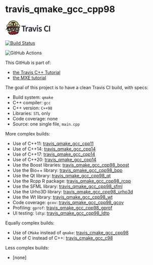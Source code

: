 # travis_qmake_gcc_cpp98

[![Travis CI logo](pics/TravisCI.png)](https://travis-ci.com)

[![Build Status](https://travis-ci.com/richelbilderbeek/travis_qmake_gcc_cpp98.svg?branch=master)](https://travis-ci.com/richelbilderbeek/travis_qmake_gcc_cpp98)

![GitHub Actions](https://github.com/richelbilderbeek/travis_qmake_gcc_cpp98/workflows/check/badge.svg?branch=master)

This GitHub is part of:

 * [the Travis C++ Tutorial](https://github.com/richelbilderbeek/travis_cpp_tutorial)
 * [the MXE tutorial](https://github.com/richelbilderbeek/mxe_tutorial)

The goal of this project is to have a clean Travis CI build, with specs:
 * Build system: `qmake`
 * C++ compiler: `gcc`
 * C++ version: `C++98`
 * Libraries: `STL` only
 * Code coverage: none
 * Source: one single file, `main.cpp`

More complex builds:

 * Use of C++11: [travis_qmake_gcc_cpp11](https://www.github.com/richelbilderbeek/travis_qmake_gcc_cpp11)
 * Use of C++14: [travis_qmake_gcc_cpp14](https://www.github.com/richelbilderbeek/travis_qmake_gcc_cpp14)
 * Use of C++17: [travis_qmake_gcc_cpp14](https://www.github.com/richelbilderbeek/travis_qmake_gcc_cpp17)
 * Use of C++20: [travis_qmake_gcc_cpp14](https://www.github.com/richelbilderbeek/travis_qmake_gcc_cpp20)
 * Use the Boost libraries: [travis_qmake_gcc_cpp98_boost](https://www.github.com/richelbilderbeek/travis_qmake_gcc_cpp98_boost)
 * Use the Bio++ library: [travis_qmake_gcc_cpp98_bpp](https://www.github.com/richelbilderbeek/travis_qmake_gcc_cpp98_bpp)
 * Use the Qt library: [travis_qmake_gcc_cpp98_qt](https://www.github.com/richelbilderbeek/travis_qmake_gcc_cpp98_qt)
 * Use the Rcpp R package: [travis_qmake_gcc_cpp98_rcpp](https://www.github.com/richelbilderbeek/travis_qmake_gcc_cpp98_rcpp)
 * Use the SFML library: [travis_qmake_gcc_cpp98_sfml](https://www.github.com/richelbilderbeek/travis_qmake_gcc_cpp98_sfml)
 * Use the Urho3D library: [travis_qmake_gcc_cpp98_urho3d](https://www.github.com/richelbilderbeek/travis_qmake_gcc_cpp98_urho3d)
 * Use the Wt library: [travis_qmake_gcc_cpp98_wt](https://www.github.com/richelbilderbeek/travis_qmake_gcc_cpp98_wt)
 * Code coverage: `gcov`: [travis_qmake_gcc_cpp98_gcov](https://www.github.com/richelbilderbeek/travis_qmake_gcc_cpp98_gcov)
 * Profiling: `gprof`: [travis_qmake_gcc_cpp98_gprof](https://www.github.com/richelbilderbeek/travis_qmake_gcc_cpp98_gprof)
 * UI testing: `ldtp`: [travis_qmake_gcc_cpp98_ldtp](https://www.github.com/richelbilderbeek/travis_qmake_gcc_cpp98_ldtp)

Equally complex builds:

 * Use of `CMake` instead of `qmake`: [travis_cmake_gcc_cpp98](https://www.github.com/richelbilderbeek/travis_cmake_gcc_cpp98)
 * Use of C instead of C++: [travis_cmake_gcc_c98](https://www.github.com/richelbilderbeek/travis_cmake_gcc_c98)

Less complex builds:

 * [none]
